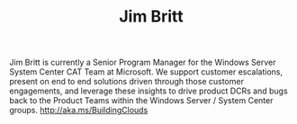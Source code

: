 ﻿---
title: Jim Britt
description: ""
image: /images/author/jim-britt.jpg
social:
- icon: fab fa-facebook
  link: https://facebook.com/#
- icon: fab fa-twitter
  link: https://twitter.com/#
- icon: fab fa-github
  link: https://github.com/#
- icon: fas fa-link
  link: ""
- icon: fab fa-linkedin-in
  link: https://www.linkedin.com/in/#/
- icon: fab fa-youtube
  link: '#'
- icon: fab fa-twitch
  link: https://www.twitch.tv/#

---
Jim Britt is currently a Senior Program Manager for the Windows Server System Center CAT Team at Microsoft.  We support customer escalations, present on end to end solutions driven through those customer engagements, and leverage these insights to drive product DCRs and bugs back to the Product Teams within the Windows Server / System Center groups. <a href="http://aka.ms/BuildingClouds">http://aka.ms/BuildingClouds</a>

